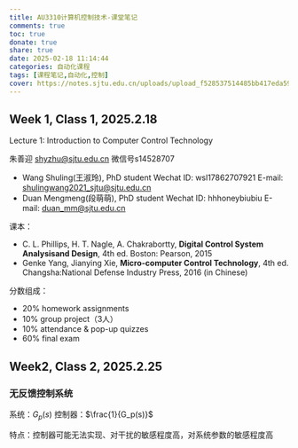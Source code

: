 ```yaml
---
title: AU3310计算机控制技术-课堂笔记
comments: true
toc: true
donate: true
share: true
date: 2025-02-18 11:14:44
categories: 自动化课程
tags: [课程笔记,自动化,控制]
cover: https://notes.sjtu.edu.cn/uploads/upload_f528537514485bb417eda59aeb9690cf.png
---
```


## Week 1, Class 1, 2025.2.18

Lecture 1: Introduction to Computer Control Technology

朱善迎 shyzhu@sjtu.edu.cn 微信号s14528707
- Wang Shuling(王淑玲), PhD student
  Wechat ID:  wsl17862707921
  E-mail: shulingwang2021_sjtu@sjtu.edu.cn
- Duan Mengmeng(段萌萌), PhD student 
  Wechat ID:  hhhoneybiubiu
  E-mail: duan_mm@sjtu.edu.cn

课本：

- C. L. Phillips, H. T. Nagle, A. Chakrabortty, **Digital Control System Analysisand Design**, 4th ed. Boston: Pearson, 2015
- Genke Yang, Jianying Xie, **Micro-computer Control Technology**, 4th ed. Changsha:National Defense Industry Press, 2016 (in Chinese)

分数组成：

- 20% homework assignments
- 10% group project（3人）
- 10% attendance & pop-up quizzes
- 60% final exam

## Week2, Class 2, 2025.2.25

### 无反馈控制系统

系统：$G_p(s)$
控制器：$\frac{1}{G_p(s)}$

特点：控制器可能无法实现、对干扰的敏感程度高，对系统参数的敏感程度高